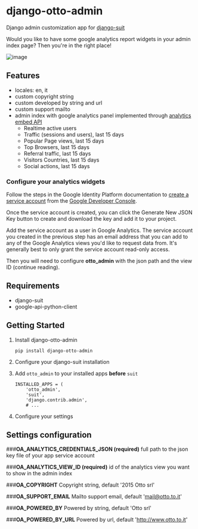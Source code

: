 # django-otto-admin

Django admin customization app for [django-suit](https://github.com/darklow/django-suit)

Would you like to have some google analytics report widgets in your admin index page? Then you're in the right place!

![image](screenshot.png "Image")

## Features

- locales: en, it
- custom copyright string
- custom developed by string and url
- custom support mailto
- admin index with google analytics panel implemented through [analytics embed API](https://ga-dev-tools.appspot.com/)
    - Realtime active users
    - Traffic (sessions and users), last 15 days
    - Popular Page views, last 15 days
    - Top Browsers, last 15 days
    - Referral traffic, last 15 days
    - Visitors Countries, last 15 days
    - Social actions, last 15 days

### Configure your analytics widgets

Follow the steps in the Google Identity Platform documentation to [create a service account](https://developers.google.com/identity/protocols/OAuth2ServiceAccount#creatinganaccount) from the [Google Developer Console](https://console.developers.google.com/).

Once the service account is created, you can click the Generate New JSON Key button to create and download the key and add it to your project.

Add the service account as a user in Google Analytics. The service account you created in the previous step has an email address that you can add to any of the Google Analytics views you'd like to request data from. It's generally best to only grant the service account read-only access.

Then you will need to configure __otto\_admin__ with the json path and the view ID (continue reading).

## Requirements

- django-suit
- google-api-python-client

## Getting Started

1. Install django-otto-admin
    ```
    pip install django-otto-admin
    ```

2. Configure your django-suit installation
3. Add `otto_admin` to your installed apps __before__ `suit`
    ```
    INSTALLED_APPS = (
        'otto_admin',
        'suit',
        'django.contrib.admin',
        # ...
    ```
4. Configure your settings

## Settings configuration

###__OA_ANALYTICS_CREDENTIALS_JSON (required)__
full path to the json key file of your app service account

###__OA_ANALYTICS_VIEW_ID (required)__
id of the analytics view you want to show in the admin index

###__OA_COPYRIGHT__
Copyright string, default '2015 Otto srl'

###__OA_SUPPORT_EMAIL__
Mailto support email, default 'mail@otto.to.it'

###__OA_POWERED_BY__
Powered by string, default 'Otto srl'

###__OA_POWERED_BY_URL__
Powered by url, default 'http://www.otto.to.it'

